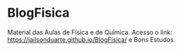 # BlogFisica
 Material das Aulas de Física e de Química. Acesso o link: https://jailsonduarte.github.io/BlogFisica/ e  Bons Estudos. 
